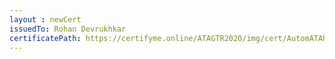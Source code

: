 ```yaml
--- 
layout : newCert 
issuedTo: Rohan Devrukhkar 
certificatePath: https://certifyme.online/ATAGTR2020/img/cert/AutomATAhon/RohanDevrukhkar_6061d.png
--- 
```

